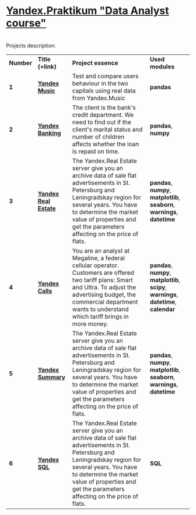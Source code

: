 
# <a href="https://praktikum.yandex.ru/data-analyst/" target="_blank"><b>Yandex.Praktikum "Data Analyst course"</b></a>

<br/>
Projects description:
<table>
<tr>
<td><b>Number</b></td>
<td><b>Title (+link)</b></td>
<td><b>Project essence</b></td>
<td><b>Used modules</b></td>
<tr>
<td><b>1</b></td>
<td><a href="https://github.com/EvgenyChur/Project_Yandex/blob/main/Project_1.ipynb" target="_blank"><b>Yandex Music</b></a></td>
<td>Test and compare users behaviour in the two capitals using real data from Yandex.Music </td>
<td><b>pandas</b></td>
<tr>
<td><b>2</b></td>
<td><a href="https://github.com/EvgenyChur/Project_Yandex/blob/main/Project_2.ipynb" target="_blank"><b>Yandex Banking</b></a></td>
<td>The client is the bank's credit department. We need to find out if the client's marital status and number of children affects whether the loan is repaid on time.</td>
<td><b>pandas</b>, <b>numpy</b></td>
<tr>
<td><b>3</b></td>
<td><a href="https://github.com/EvgenyChur/Project_Yandex/blob/main/Project_3.ipynb" target="_blank"><b>Yandex Real Estate</b></a></td>
<td>The Yandex.Real Estate server give you an archive data of sale flat advertisements in St. Petersburg and Leningradskay region for several years. You have to determine the market value of properties and get the parameters affecting on the price of flats. </td>
<td><b>pandas</b>, <b>numpy</b>, <b>matplotlib</b>, <b>seaborn</b>, <b>warnings</b>, <b>datetime</b></td>
<tr>  
 <td><b>4</b></td>
<td><a href="https://github.com/EvgenyChur/Project_Yandex/blob/main/Project_4.ipynb" target="_blank"><b>Yandex Calls</b></a></td>
<td>You are an analyst at Megaline, a federal cellular operator. Customers are offered two tariff plans: Smart and Ultra. To adjust the advertising budget, the commercial department wants to understand which tariff brings in more money.</td>
<td><b>pandas</b>, <b>numpy</b>, <b>matplotlib</b>, <b>scipy</b>, <b>warnings</b>, <b>datetime</b>, <b>calendar</b></td>
<tr>
<td><b>5</b></td>
<td><a href="https://github.com/EvgenyChur/Project_Yandex/blob/main/Project_5.ipynb" target="_blank"><b>Yandex Summary</b></a></td>
<td>The Yandex.Real Estate server give you an archive data of sale flat advertisements in St. Petersburg and Leningradskay region for several years. You have to determine the market value of properties and get the parameters affecting on the price of flats. </td>
<td><b>pandas</b>, <b>numpy</b>, <b>matplotlib</b>, <b>seaborn</b>, <b>warnings</b>, <b>datetime</b></td>
<tr>  
<td><b>6</b></td>
<td><a href="https://github.com/EvgenyChur/Project_Yandex/blob/main/Project_6.ipynb" target="_blank"><b>Yandex SQL</b></a></td>
<td>The Yandex.Real Estate server give you an archive data of sale flat advertisements in St. Petersburg and Leningradskay region for several years. You have to determine the market value of properties and get the parameters affecting on the price of flats. </td>
<td><b>SQL</b></td>   
</table>
<br/><br/>
